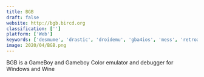 ```yaml
---
title: BGB
draft: false 
website: http://bgb.bircd.org
classification: ['']
platform: ['Web']
keywords: ['desmume', 'drastic', 'droidemu', 'gba4ios', 'mess', 'retroarch', 'vba-m', 'winds_pro', 'higan', 'melonds', 'nds4droid']
image: 2020/04/BGB.png
---
```

BGB is a GameBoy and Gameboy Color emulator and debugger for Windows and Wine